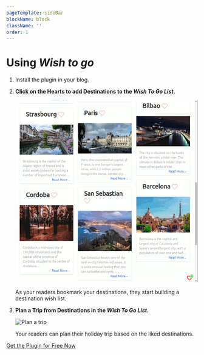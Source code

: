 ```yaml
---
pageTemplate: sideBar
blockName: block
className: ''
order: 1
---
```


# Using _Wish to go_

1. Install the plugin in your blog.

2. **Click on the Hearts to add Destinations to the _Wish To Go List_.**

	![Click on the hearts](../../../images/click-on-the-hearts-animation.gif)

	As your readers bookmark your destinations, they start building a destination wish list.

3. **Plan a Trip from Destinations in the _Wish To Go List_.**

	![Plan a trip](../../../images/plan-a-trip-animation.gif)

	Your readers can plan their holiday trip based on the liked destinations.

[Get the Plugin for Free Now](/subscription/?plan=backpacker)